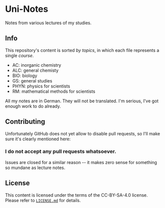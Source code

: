 # Uni-Notes

Notes from various lectures of my studies.

## Info

This repository's content is sorted *by topics*, in which each file represents a single *course*.

* AC: inorganic chemistry
* ALC: general chemisty
* BIO: biology
* GS: general studies
* PHYN: physics for scientists
* RM: mathematical methods for scientists

All my notes are in German. They will not be translated. I'm serious, I've got enough work to do already.

## Contributing

Unfortunately GitHub does not yet allow to disable pull requests, so I'll make sure it's clearly mentioned here:

### I do not accept any pull requests whatsoever.

Issues are closed for a similar reason -- it makes zero sense for something so mundane as lecture notes.

## License

This content is licensed under the terms of the CC-BY-SA-4.0 license. Please refer to [`LICENSE.md`](LICENSE.md) for
details.
